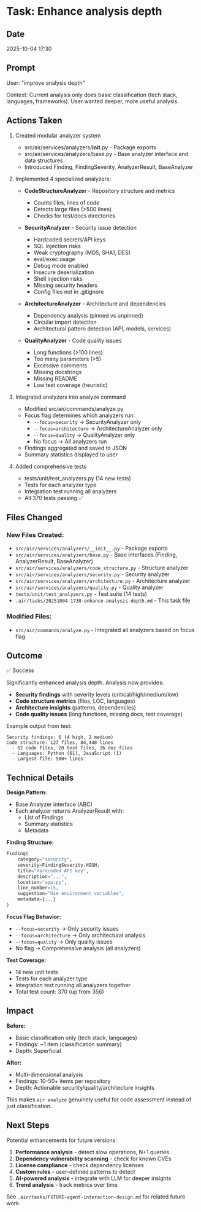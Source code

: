# Task: Enhance analysis depth

## Date
2025-10-04 17:30

## Prompt
User: "improve analysis depth"

Context: Current analysis only does basic classification (tech stack, languages, frameworks). User wanted deeper, more useful analysis.

## Actions Taken

1. Created modular analyzer system
   - src/air/services/analyzers/__init__.py - Package exports
   - src/air/services/analyzers/base.py - Base analyzer interface and data structures
   - Introduced Finding, FindingSeverity, AnalyzerResult, BaseAnalyzer

2. Implemented 4 specialized analyzers:
   - **CodeStructureAnalyzer** - Repository structure and metrics
     - Counts files, lines of code
     - Detects large files (>500 lines)
     - Checks for test/docs directories

   - **SecurityAnalyzer** - Security issue detection
     - Hardcoded secrets/API keys
     - SQL injection risks
     - Weak cryptography (MD5, SHA1, DES)
     - eval/exec usage
     - Debug mode enabled
     - Insecure deserialization
     - Shell injection risks
     - Missing security headers
     - Config files not in .gitignore

   - **ArchitectureAnalyzer** - Architecture and dependencies
     - Dependency analysis (pinned vs unpinned)
     - Circular import detection
     - Architectural pattern detection (API, models, services)

   - **QualityAnalyzer** - Code quality issues
     - Long functions (>100 lines)
     - Too many parameters (>5)
     - Excessive comments
     - Missing docstrings
     - Missing README
     - Low test coverage (heuristic)

3. Integrated analyzers into analyze command
   - Modified src/air/commands/analyze.py
   - Focus flag determines which analyzers run:
     - `--focus=security` → SecurityAnalyzer only
     - `--focus=architecture` → ArchitectureAnalyzer only
     - `--focus=quality` → QualityAnalyzer only
     - No focus → All analyzers run
   - Findings aggregated and saved to JSON
   - Summary statistics displayed to user

4. Added comprehensive tests
   - tests/unit/test_analyzers.py (14 new tests)
   - Tests for each analyzer type
   - Integration test running all analyzers
   - All 370 tests passing ✅

## Files Changed

### New Files Created:
- `src/air/services/analyzers/__init__.py` - Package exports
- `src/air/services/analyzers/base.py` - Base interfaces (Finding, AnalyzerResult, BaseAnalyzer)
- `src/air/services/analyzers/code_structure.py` - Structure analyzer
- `src/air/services/analyzers/security.py` - Security analyzer
- `src/air/services/analyzers/architecture.py` - Architecture analyzer
- `src/air/services/analyzers/quality.py` - Quality analyzer
- `tests/unit/test_analyzers.py` - Test suite (14 tests)
- `.air/tasks/20251004-1730-enhance-analysis-depth.md` - This task file

### Modified Files:
- `src/air/commands/analyze.py` - Integrated all analyzers based on focus flag

## Outcome

✅ Success

Significantly enhanced analysis depth. Analysis now provides:
- **Security findings** with severity levels (critical/high/medium/low)
- **Code structure metrics** (files, LOC, languages)
- **Architecture insights** (patterns, dependencies)
- **Code quality issues** (long functions, missing docs, test coverage)

Example output from test:
```
Security findings: 6 (4 high, 2 medium)
Code structure: 127 files, 84,448 lines
  - 62 code files, 20 test files, 26 doc files
  - Languages: Python (61), JavaScript (1)
  - Largest file: 500+ lines
```

## Technical Details

**Design Pattern:**
- Base Analyzer interface (ABC)
- Each analyzer returns AnalyzerResult with:
  - List of Findings
  - Summary statistics
  - Metadata

**Finding Structure:**
```python
Finding(
    category="security",
    severity=FindingSeverity.HIGH,
    title="Hardcoded API key",
    description="...",
    location="app.py",
    line_number=15,
    suggestion="Use environment variables",
    metadata={...}
)
```

**Focus Flag Behavior:**
- `--focus=security` → Only security issues
- `--focus=architecture` → Only architectural analysis
- `--focus=quality` → Only quality issues
- No flag → Comprehensive analysis (all analyzers)

**Test Coverage:**
- 14 new unit tests
- Tests for each analyzer type
- Integration test running all analyzers together
- Total test count: 370 (up from 356)

## Impact

**Before:**
- Basic classification only (tech stack, languages)
- Findings: ~1 item (classification summary)
- Depth: Superficial

**After:**
- Multi-dimensional analysis
- Findings: 10-50+ items per repository
- Depth: Actionable security/quality/architecture insights

This makes `air analyze` genuinely useful for code assessment instead of just classification.

## Next Steps

Potential enhancements for future versions:
1. **Performance analysis** - detect slow operations, N+1 queries
2. **Dependency vulnerability scanning** - check for known CVEs
3. **License compliance** - check dependency licenses
4. **Custom rules** - user-defined patterns to detect
5. **AI-powered analysis** - integrate with LLM for deeper insights
6. **Trend analysis** - track metrics over time

See `.air/tasks/FUTURE-agent-interaction-design.md` for related future work.

